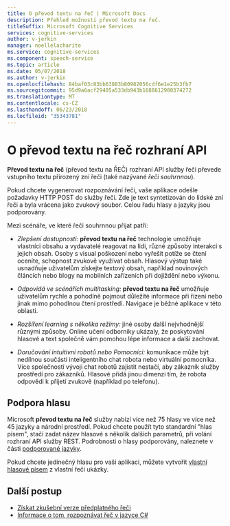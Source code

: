 ```yaml
---
title: O převod textu na řeč | Microsoft Docs
description: Přehled možností převod textu na řeč.
titleSuffix: Microsoft Cognitive Services
services: cognitive-services
author: v-jerkin
manager: noellelacharite
ms.service: cognitive-services
ms.component: speech-service
ms.topic: article
ms.date: 05/07/2018
ms.author: v-jerkin
ms.openlocfilehash: 84baf03c83bb63883b80982056cdf6e1e25b3fb7
ms.sourcegitcommit: 95d9a6acf29405a533db943b1688612980374272
ms.translationtype: MT
ms.contentlocale: cs-CZ
ms.lasthandoff: 06/23/2018
ms.locfileid: "35343781"
---
```

# <a name="about-the-text-to-speech-api"></a>O převod textu na řeč rozhraní API

**Převod textu na řeč** (převod textu na ŘEČ) rozhraní API služby řeči převede vstupního textu přirozený zní řeči (také nazývané *řeči souhrnnou*).

Pokud chcete vygenerovat rozpoznávání řeči, vaše aplikace odešle požadavky HTTP POST do služby řeči. Zde je text syntetizován do lidské zní řeči a byla vrácena jako zvukový soubor. Celou řadu hlasy a jazyky jsou podporovány.

Mezi scénáře, ve které řeči souhrnnou přijat patří:

* *Zlepšení dostupnosti:* **převod textu na řeč** technologie umožňuje vlastníci obsahu a vydavatelé reagovat na lidi, různé způsoby interakci s jejich obsah. Osoby s visual poškození nebo vyřešit potíže se čtení oceníte, schopnost zvukově využívat obsah. Hlasový výstup také usnadňuje uživatelům získejte textový obsah, například novinových článcích nebo blogy na mobilních zařízeních při dojíždění nebo výkonu.

* *Odpovídá ve scénářích multitasking:* **převod textu na řeč** umožňuje uživatelům rychle a pohodlně pojmout důležité informace při řízení nebo jinak mimo pohodlnou čtení prostředí. Navigace je běžné aplikace v této oblasti. 

* *Rozšíření learning s několika režimy:* jiné osoby další nejvhodnější různými způsoby. Online učení odborníky ukázaly, že poskytování hlasové a text společně vám pomohou lépe informace a další zachovat.

* *Doručování intuitivní robotů nebo Pomocníci:* komunikace může být nedílnou součástí inteligentního chat robota nebo virtuální pomocníka. Více společností vývoji chat robotů zajistit nestačí, aby zákazník služby prostředí pro zákazníků. Hlasové přidá jinou dimenzi tím, že robota odpovědi k přijetí zvukově (například po telefonu).

## <a name="voice-support"></a>Podpora hlasu

Microsoft **převod textu na řeč** služby nabízí více než 75 hlasy ve více než 45 jazyky a národní prostředí. Pokud chcete použít tyto standardní "hlas písem", stačí zadat název hlasové s několik dalších parametrů, při volání rozhraní API služby REST. Podrobnosti o hlasy podporovány, naleznete v části [podporované jazyky](supported-languages.md). 

Pokud chcete jedinečný hlasu pro vaši aplikaci, můžete vytvořit [vlastní hlasové písem](how-to-customize-voice-font.md) z vlastní řeči ukázky.

## <a name="next-steps"></a>Další postup

* [Získat zkušební verze předplatného řeči](https://azure.microsoft.com/try/cognitive-services/)
* [Informace o tom, rozpoznávat řeč v jazyce C#](quickstart-csharp-windows.md)
